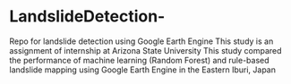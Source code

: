 # LandslideDetection-
Repo for landslide detection using Google Earth Engine
This study is an assignment of internship at Arizona State University
This study compared the performance of machine learning (Random Forest) and rule-based landslide mapping using Google Earth Engine in the Eastern Iburi, Japan

